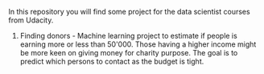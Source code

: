 In this repository you will find some project for the data scientist courses from Udacity.

1. Finding donors - Machine learning project to estimate if people is earning more or less than 50'000. 
Those having a higher income might be more keen on giving money for charity purpose. 
The goal is to predict which persons to contact as the budget is tight.
